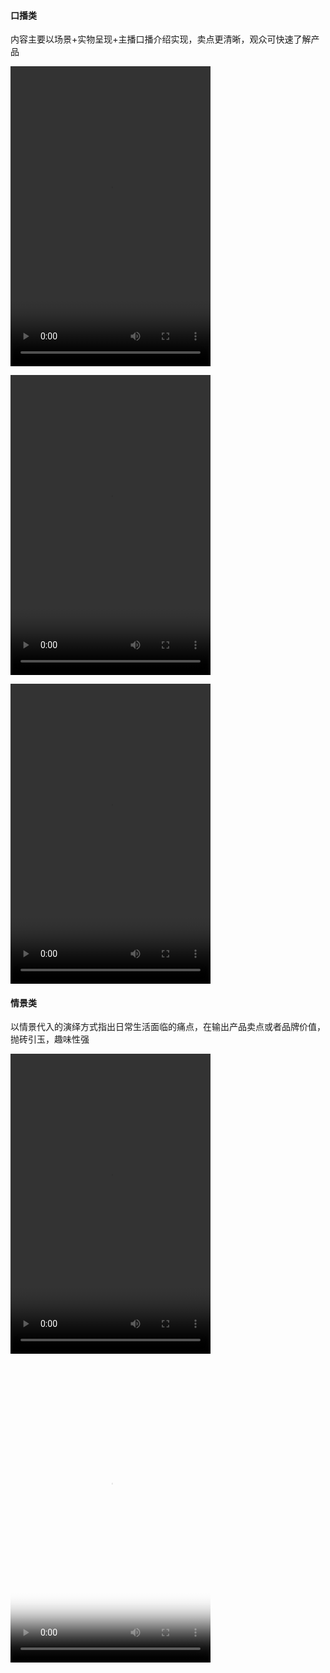 #### 口播类

内容主要以场景+实物呈现+主播口播介绍实现，卖点更清晰，观众可快速了解产品

  <video src="https://vdn6.vzuu.com/HD/0bd98946-d7bb-11ed-b8b4-725b9a32b626-v8_f1_t1_syZzhl2e.mp4?pkey=AAXi0NUQw3TiF7PCZqyqE98bgTm5nqbjlW2uAH3FBk9U8B_UpC3ACVw2MWoXkQ8Fj29kqaLlPzQRvmseoxanm7hj&c=avc.8.0&f=mp4&pu=1513c7c2&bu=http-1513c7c2&expiration=1681286114&v=ks6&pf=Web&pt=zhihu" width="320" height="480" controls></video>

  <video src="https://vdn6.vzuu.com/SD/0b3e84d2-d7bb-11ed-9c63-f20130936052-v8_f1_t1_tZkoxsa9.mp4?pkey=AAVbFgX7wqhWD62q9RNbmckv-LnQVxHmBzMMGq8h6v1mEDgnzJTGOSHIWEnbXUciyOeLxpg-WOKvfxj20mYW8hPj&c=avc.8.0&f=mp4&pu=1513c7c2&bu=http-1513c7c2&expiration=1681286131&v=ks6&pf=Web&pt=zhihu" width="320" height="480" controls></video>

  <video src="https://vdn6.vzuu.com/HD/0b44a4ac-d7bb-11ed-8255-a698584721bb-v8_f1_t1_3xkhwjpA.mp4?pkey=AAWc-qBXzQaXSSqAGmp6yJdCJm4zEBsX4SBPZ1VVIVQGzRrsbUw3a-EDTppmwbMc71j6VXgCR9NJUguKCepVSymc&c=avc.8.0&f=mp4&pu=1513c7c2&bu=http-1513c7c2&expiration=1681286150&v=ks6&pf=Web&pt=zhihu" width="320" height="480" controls></video>

#### 情景类

以情景代入的演绎方式指出日常生活面临的痛点，在输出产品卖点或者品牌价值，抛砖引玉，趣味性强

  <video src="https://vdn6.vzuu.com/HD/0d56bece-d7bb-11ed-96a1-76111659a3d1-v8_f1_t1_pqXKzxuy.mp4?pkey=AAV2HmAh2H0gxD8MCi7LZEYBAalkMOgGHI5ERmSC4XFpG6slzR0iQVPRL7EAvImeUNr9uYy5k48tcJicYeCdTQIU&c=avc.8.0&f=mp4&pu=1513c7c2&bu=http-1513c7c2&expiration=1681286080&v=ks6&pf=Web&pt=zhihu" width="320" height="480" controls></video>

  <video src="https://vdn6.vzuu.com/HD/0c343d6e-d7bb-11ed-8f1e-76111659a3d1-v8_f1_t1_IOc80Cn0.mp4?pkey=AAUgw5ngCMzHv0PW0gMBZRWv2NHLGUIDNLbbdSPj_OsvPnkwMoH2fHDQfjUs6rdB7TO_af6nRKHQkOpTjH3r7RRE&c=avc.8.0&f=mp4&pu=1513c7c2&bu=http-1513c7c2&expiration=1681286018&v=ks6&pf=Web&pt=zhihu" width="320" height="480" controls poster="https://raw.gitmirror.com/lqingjin/zuopinji/main/img/m2.jpg"></video>
